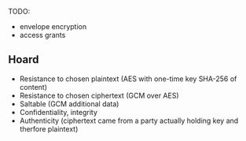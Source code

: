 TODO:
- envelope encryption
- access grants


## Hoard 

- Resistance to chosen plaintext (AES with one-time key SHA-256 of content)
- Resistance to chosen ciphertext (GCM over AES)
- Saltable (GCM additional data)
- Confidentiality, integrity
- Authenticity (ciphertext came from a party actually holding key and therfore plaintext)